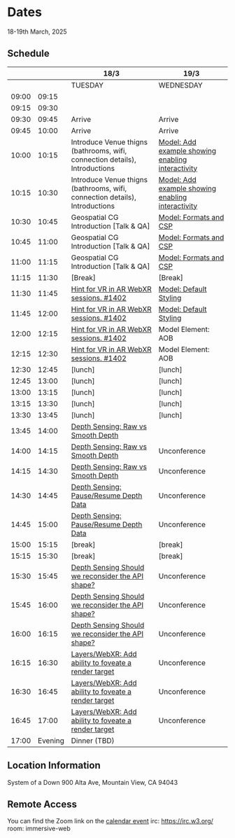 # Dates

18-19th March, 2025

## Schedule

|       |         | 18/3                                                                                                          | 19/3                                                                                                          |
| ----- | ------- | ------------------------------------------------------------------------------------------------------------- | ------------------------------------------------------------------------------------------------------------- |
|       |         | TUESDAY                                                                                                       | WEDNESDAY                                                                                                     |
| 09:00 | 09:15   |                                                                                                               |                                                                                                               |
| 09:15 | 09:30   |                                                                                                               |                                                                                                               |
| 09:30 | 09:45   | Arrive                                                                                                        | Arrive                                                                                                        |
| 09:45 | 10:00   | Arrive                                                                                                        | Arrive                                                                                                        |
| 10:00 | 10:15   | Introduce Venue thigns (bathrooms, wifi, connection details), Introductions                                   | [Model: Add example showing enabling interactivity](https://github.com/immersive-web/model-element/issues/20) |
| 10:15 | 10:30   | Introduce Venue thigns (bathrooms, wifi, connection details), Introductions                                   | [Model: Add example showing enabling interactivity](https://github.com/immersive-web/model-element/issues/20) |
| 10:30 | 10:45   | Geospatial CG Introduction [Talk & QA]                                                                        | [Model: Formats and CSP](https://github.com/immersive-web/model-element/issues/15)                            |
| 10:45 | 11:00   | Geospatial CG Introduction [Talk & QA]                                                                        | [Model: Formats and CSP](https://github.com/immersive-web/model-element/issues/15)                            |
| 11:00 | 11:15   | Geospatial CG Introduction [Talk & QA]                                                                        | [Model: Formats and CSP](https://github.com/immersive-web/model-element/issues/15)                            |
| 11:15 | 11:30   | [Break]                                                                                                       | [Break]                                                                                                       |
| 11:30 | 11:45   | [Hint for VR in AR WebXR sessions. #1402<br>](https://github.com/immersive-web/webxr/issues/1402)             | [Model: Default Styling](https://github.com/immersive-web/model-element/issues/27)                            |
| 11:45 | 12:00   | [Hint for VR in AR WebXR sessions. #1402<br>](https://github.com/immersive-web/webxr/issues/1402)             | [Model: Default Styling](https://github.com/immersive-web/model-element/issues/27)                            |
| 12:00 | 12:15   | [Hint for VR in AR WebXR sessions. #1402<br>](https://github.com/immersive-web/webxr/issues/1402)             | Model Element: AOB                                                                                            |
| 12:15 | 12:30   | [Hint for VR in AR WebXR sessions. #1402<br>](https://github.com/immersive-web/webxr/issues/1402)             | Model Element: AOB                                                                                            |
| 12:30 | 12:45   | [lunch]                                                                                                       | [lunch]                                                                                                       |
| 12:45 | 13:00   | [lunch]                                                                                                       | [lunch]                                                                                                       |
| 13:00 | 13:15   | [lunch]                                                                                                       | [lunch]                                                                                                       |
| 13:15 | 13:30   | [lunch]                                                                                                       | [lunch]                                                                                                       |
| 13:30 | 13:45   | [lunch]                                                                                                       | [lunch]                                                                                                       |
| 13:45 | 14:00   | [Depth Sensing: Raw vs Smooth Depth](https://github.com/immersive-web/depth-sensing/issues/51)                |                                                                                                               |
| 14:00 | 14:15   | [Depth Sensing: Raw vs Smooth Depth](https://github.com/immersive-web/depth-sensing/issues/51)                | Unconference                                                                                                  |
| 14:15 | 14:30   | [Depth Sensing: Raw vs Smooth Depth](https://github.com/immersive-web/depth-sensing/issues/51)                | Unconference                                                                                                  |
| 14:30 | 14:45   | [Depth Sensing: Pause/Resume Depth Data](https://github.com/immersive-web/depth-sensing/issues/52)            | Unconference                                                                                                  |
| 14:45 | 15:00   | [Depth Sensing: Pause/Resume Depth Data](https://github.com/immersive-web/depth-sensing/issues/52)            | Unconference                                                                                                  |
| 15:00 | 15:15   | [break]                                                                                                       | [break]                                                                                                       |
| 15:15 | 15:30   | [break]                                                                                                       | [break]                                                                                                       |
| 15:30 | 15:45   | [Depth Sensing Should we reconsider the API shape?](https://github.com/immersive-web/depth-sensing/issues/53) | Unconference                                                                                                  |
| 15:45 | 16:00   | [Depth Sensing Should we reconsider the API shape?](https://github.com/immersive-web/depth-sensing/issues/53) | Unconference                                                                                                  |
| 16:00 | 16:15   | [Depth Sensing Should we reconsider the API shape?](https://github.com/immersive-web/depth-sensing/issues/53) | Unconference                                                                                                  |
| 16:15 | 16:30   | [Layers/WebXR: Add ability to foveate a render target](https://github.com/immersive-web/layers/issues/310)    | Unconference                                                                                                  |
| 16:30 | 16:45   | [Layers/WebXR: Add ability to foveate a render target](https://github.com/immersive-web/layers/issues/310)    | Unconference                                                                                                  |
| 16:45 | 17:00   | [Layers/WebXR: Add ability to foveate a render target](https://github.com/immersive-web/layers/issues/310)    | Unconference                                                                                                  |
| 17:00 | Evening | Dinner (TBD)                                                                                                  |

## Location Information

System of a Down
900 Alta Ave, Mountain View, CA 94043

## Remote Access

You can find the Zoom link on the [calendar event](https://www.w3.org/events/meetings/487432a3-839b-4be0-93c3-c40d9fb25374/20250318T110000/) irc: https://irc.w3.org/ room: immersive-web

